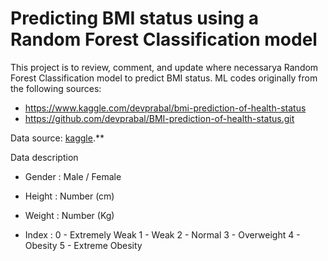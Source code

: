 # Predicting BMI status using a Random Forest Classification model
This project is to review, comment, and update where necessarya Random Forest Classification model to predict BMI status. ML codes originally from the following sources:

 - https://www.kaggle.com/devprabal/bmi-prediction-of-health-status
 - https://github.com/devprabal/BMI-prediction-of-health-status.git 


Data source: [kaggle](https://www.kaggle.com/yersever/500-person-gender-height-weight-bodymassindex).**

Data description

 - Gender : Male / Female

 - Height : Number (cm)

 - Weight : Number (Kg)

  - Index :
            0 - Extremely Weak
            1 - Weak
            2 - Normal
            3 - Overweight
            4 - Obesity
            5 - Extreme Obesity
